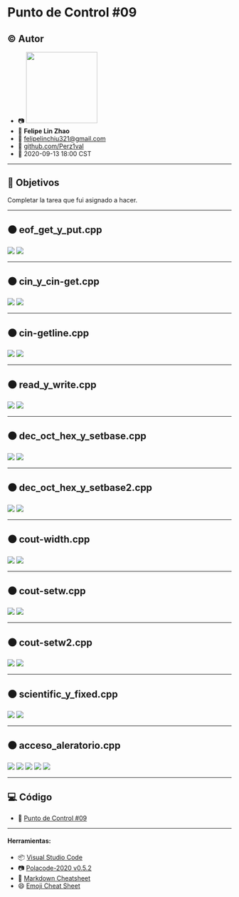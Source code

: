 # Punto de Control #09

## :copyright: Autor

- :camera: <img src="https://avatars0.githubusercontent.com/u/60484138?s=400&v=4" width="160px">
- :boy: **Felipe Lin Zhao**
- :e-mail: felipelinchiu321@gmail.com
- :link: [github.com/Perz1vaI](https://github.com/Perz1vaI)
- :calendar: 2020-09-13 18:00 CST

---

## :dart: Objetivos

Completar la tarea que fui asignado a hacer.

---

## :black_circle: eof_get_y_put.cpp

![](imagenes/eof_get_y_put.png)
![](imagenes/eof_get_y_put_salida.png)


---

## :black_circle: cin_y_cin-get.cpp

![](imagenes/cin_y_cin-get.png)
![](imagenes/cin_y_cin-get_salida.png)

---
## :black_circle: cin-getline.cpp

![](imagenes/cin-getline.png)
![](imagenes/cin-getline_salida.png)

---
## :black_circle: read_y_write.cpp

![](imagenes/read_y_write.png)
![](imagenes/read_y_write_salida.png)

---
## :black_circle: dec_oct_hex_y_setbase.cpp

![](imagenes/dec_oct_hex_y_setbase.png)
![](imagenes/dec_oct_hex_y_setbase_salida.png)

---
## :black_circle: dec_oct_hex_y_setbase2.cpp

![](imagenes/dec_oct_hex_y_setbase2.png)
![](imagenes/dec_oct_hex_y_setbase2_salida.png)

---
## :black_circle: cout-width.cpp

![](imagenes/cout-width.png)
![](imagenes/cout-width_salida.png)

---
## :black_circle: cout-setw.cpp

![](imagenes/cout-setw.png)
![](imagenes/cout-setw_salida.png)

---
## :black_circle: cout-setw2.cpp

![](imagenes/cout-setw2.png)
![](imagenes/cout-setw2_salida.png)

---
## :black_circle: scientific_y_fixed.cpp

![](imagenes/scientific_y_fixed.png)
![](imagenes/scientific_y_fixed_salida.png)

---
## :black_circle: acceso_aleratorio.cpp

![](imagenes/acceso_aleratorio.png)
![](imagenes/Contacto_hpp.png)
![](imagenes/Contacto_cpp.png)
![](imagenes/metodos_hpp.png)
![](imagenes/metodos_cpp.png)

---


## :computer: Código

- :blue_book: [Punto de Control #09](https://github.com/Perz1vaI/C-_PDC_-09.git)

---
#### Herramientas:
- :package: [Visual Studio Code](https://code.visualstudio.com/)
- :camera: [Polacode-2020 v0.5.2](https://github.com/jeff-hykin/polacode)
- :notebook: [Markdown Cheatsheet](https://github.com/adam-p/markdown-here/wiki/Markdown-Cheatsheet)
- :smile: [Emoji Cheat Sheet](https://www.webfx.com/tools/emoji-cheat-sheet/)